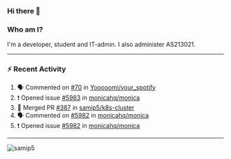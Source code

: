 ### Hi there 👋

### Who am I?
I'm a developer, student and IT-admin. I also administer AS213021.

---
### :zap: Recent Activity
<!--START_SECTION:activity-->
1. 🗣 Commented on [#70](https://github.com/Yooooomi/your_spotify/issues/70) in [Yooooomi/your_spotify](https://github.com/Yooooomi/your_spotify)
2. ❗️ Opened issue [#5983](https://github.com/monicahq/monica/issues/5983) in [monicahq/monica](https://github.com/monicahq/monica)
3. 🎉 Merged PR [#387](https://github.com/samip5/k8s-cluster/pull/387) in [samip5/k8s-cluster](https://github.com/samip5/k8s-cluster)
4. 🗣 Commented on [#5982](https://github.com/monicahq/monica/issues/5982) in [monicahq/monica](https://github.com/monicahq/monica)
5. ❗️ Opened issue [#5982](https://github.com/monicahq/monica/issues/5982) in [monicahq/monica](https://github.com/monicahq/monica)
<!--END_SECTION:activity-->
---

<img align="center" src="https://github-readme-stats.vercel.app/api?username=samip5&show_icons=true" alt="samip5" />
